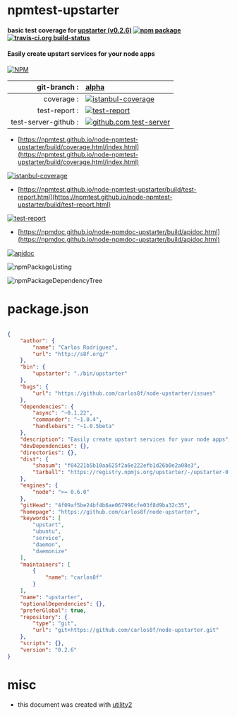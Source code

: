 # npmtest-upstarter

#### basic test coverage for  [upstarter (v0.2.6)](https://github.com/carlos8f/node-upstarter)  [![npm package](https://img.shields.io/npm/v/npmtest-upstarter.svg?style=flat-square)](https://www.npmjs.org/package/npmtest-upstarter) [![travis-ci.org build-status](https://api.travis-ci.org/npmtest/node-npmtest-upstarter.svg)](https://travis-ci.org/npmtest/node-npmtest-upstarter)

#### Easily create upstart services for your node apps

[![NPM](https://nodei.co/npm/upstarter.png?downloads=true&downloadRank=true&stars=true)](https://www.npmjs.com/package/upstarter)

| git-branch : | [alpha](https://github.com/npmtest/node-npmtest-upstarter/tree/alpha)|
|--:|:--|
| coverage : | [![istanbul-coverage](https://npmtest.github.io/node-npmtest-upstarter/build/coverage.badge.svg)](https://npmtest.github.io/node-npmtest-upstarter/build/coverage.html/index.html)|
| test-report : | [![test-report](https://npmtest.github.io/node-npmtest-upstarter/build/test-report.badge.svg)](https://npmtest.github.io/node-npmtest-upstarter/build/test-report.html)|
| test-server-github : | [![github.com test-server](https://npmtest.github.io/node-npmtest-upstarter/GitHub-Mark-32px.png)](https://npmtest.github.io/node-npmtest-upstarter/build/app/index.html) | | build-artifacts : | [![build-artifacts](https://npmtest.github.io/node-npmtest-upstarter/glyphicons_144_folder_open.png)](https://github.com/npmtest/node-npmtest-upstarter/tree/gh-pages/build)|

- [https://npmtest.github.io/node-npmtest-upstarter/build/coverage.html/index.html](https://npmtest.github.io/node-npmtest-upstarter/build/coverage.html/index.html)

[![istanbul-coverage](https://npmtest.github.io/node-npmtest-upstarter/build/screenCapture.buildCi.browser.%252Ftmp%252Fbuild%252Fcoverage.lib.html.png)](https://npmtest.github.io/node-npmtest-upstarter/build/coverage.html/index.html)

- [https://npmtest.github.io/node-npmtest-upstarter/build/test-report.html](https://npmtest.github.io/node-npmtest-upstarter/build/test-report.html)

[![test-report](https://npmtest.github.io/node-npmtest-upstarter/build/screenCapture.buildCi.browser.%252Ftmp%252Fbuild%252Ftest-report.html.png)](https://npmtest.github.io/node-npmtest-upstarter/build/test-report.html)

- [https://npmdoc.github.io/node-npmdoc-upstarter/build/apidoc.html](https://npmdoc.github.io/node-npmdoc-upstarter/build/apidoc.html)

[![apidoc](https://npmdoc.github.io/node-npmdoc-upstarter/build/screenCapture.buildCi.browser.%252Ftmp%252Fbuild%252Fapidoc.html.png)](https://npmdoc.github.io/node-npmdoc-upstarter/build/apidoc.html)

![npmPackageListing](https://npmtest.github.io/node-npmtest-upstarter/build/screenCapture.npmPackageListing.svg)

![npmPackageDependencyTree](https://npmtest.github.io/node-npmtest-upstarter/build/screenCapture.npmPackageDependencyTree.svg)



# package.json

```json

{
    "author": {
        "name": "Carlos Rodriguez",
        "url": "http://s8f.org/"
    },
    "bin": {
        "upstarter": "./bin/upstarter"
    },
    "bugs": {
        "url": "https://github.com/carlos8f/node-upstarter/issues"
    },
    "dependencies": {
        "async": "~0.1.22",
        "commander": "~1.0.4",
        "handlebars": "~1.0.5beta"
    },
    "description": "Easily create upstart services for your node apps",
    "devDependencies": {},
    "directories": {},
    "dist": {
        "shasum": "f04221b5b10aa625f2a6e222efb1d26b0e2a08e3",
        "tarball": "https://registry.npmjs.org/upstarter/-/upstarter-0.2.6.tgz"
    },
    "engines": {
        "node": ">= 0.6.0"
    },
    "gitHead": "4f09af5be24bf4b6ae067996cfe03f8d9ba32c35",
    "homepage": "https://github.com/carlos8f/node-upstarter",
    "keywords": [
        "upstart",
        "ubuntu",
        "service",
        "daemon",
        "daemonize"
    ],
    "maintainers": [
        {
            "name": "carlos8f"
        }
    ],
    "name": "upstarter",
    "optionalDependencies": {},
    "preferGlobal": true,
    "repository": {
        "type": "git",
        "url": "git+https://github.com/carlos8f/node-upstarter.git"
    },
    "scripts": {},
    "version": "0.2.6"
}
```



# misc
- this document was created with [utility2](https://github.com/kaizhu256/node-utility2)
